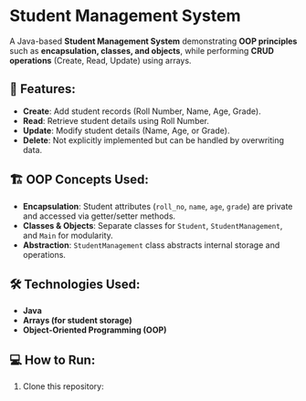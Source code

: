 # Student Management System

A Java-based **Student Management System** demonstrating **OOP principles** such as **encapsulation, classes, and objects**, while performing **CRUD operations** (Create, Read, Update) using arrays.

## 🚀 Features:
- **Create**: Add student records (Roll Number, Name, Age, Grade).
- **Read**: Retrieve student details using Roll Number.
- **Update**: Modify student details (Name, Age, or Grade).
- **Delete**: Not explicitly implemented but can be handled by overwriting data.

## 🏗 OOP Concepts Used:
- **Encapsulation**: Student attributes (`roll_no`, `name`, `age`, `grade`) are private and accessed via getter/setter methods.
- **Classes & Objects**: Separate classes for `Student`, `StudentManagement`, and `Main` for modularity.
- **Abstraction**: `StudentManagement` class abstracts internal storage and operations.

## 🛠 Technologies Used:
- **Java**
- **Arrays (for student storage)**
- **Object-Oriented Programming (OOP)**

## 💻 How to Run:
1. Clone this repository:  

